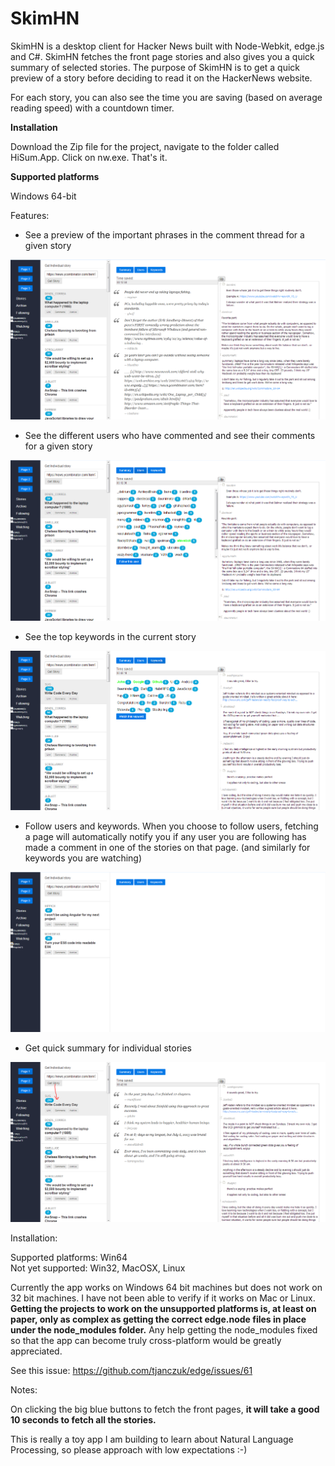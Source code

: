 # SkimHN

SkimHN is a desktop client for Hacker News built with Node-Webkit, edge.js and C#. SkimHN fetches the front page stories and also gives you a quick summary of selected stories. The purpose of SkimHN is to get a quick preview of a story before deciding to read it on the HackerNews website. 

For each story, you can also see the time you are saving (based on average reading speed) with a countdown timer.

__Installation__

Download the Zip file for the project, navigate to the folder called HiSum.App. Click on nw.exe. That's it.

__Supported platforms__

Windows 64-bit

Features:

- See a preview of the important phrases in the comment thread for a given story

![Summary](screenshot_summary.PNG?raw=true "Sentence summary")

- See the different users who have commented and see their comments for a given story

![Commenters](screenshot_commenters.PNG?raw=true "See all commenters")

- See the top keywords in the current story

![Keywords](screenshot_keywords.PNG?raw=true "Keywords in the story")

- Follow users and keywords. When you choose to follow users, fetching a page will automatically notify you if any user you are following has made a comment in one of the stories on that page. (and similarly for keywords you are watching)

![Filters](screenshot_filters.PNG?raw=true "Follow, Watch, Filter")

- Get quick summary for individual stories

![Individual Stories](screenshot_individualstory.PNG?raw=true "Individual stories")


Installation:

Supported platforms: Win64  
Not yet supported: Win32, MacOSX, Linux

Currently the app works on Windows 64 bit machines but does not work on 32 bit machines. I have not been able to verify if it works on Mac or Linux. __Getting the projects to work on the unsupported platforms is, at least on paper, only as complex as getting the correct edge.node files in place under the node_modules folder.__ Any help getting the node_modules fixed so that the app can become truly cross-platform would be greatly appreciated.

See this issue:
https://github.com/tjanczuk/edge/issues/61


Notes:

On clicking the big blue buttons to fetch the front pages, __it will take a good 10 seconds to fetch all the stories.__

This is really a toy app I am building to learn about Natural Language Processing, so please approach with low expectations :-)
